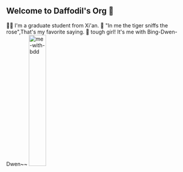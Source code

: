 ## Welcome to Daffodil's Org 👋

<!--

**Here are some ideas to get you started:**

🙋‍♀️ A short introduction - what is your organization all about?
🌈 Contribution guidelines - how can the community get involved?
👩‍💻 Useful resources - where can the community find your docs? Is there anything else the community should know?
🍿 Fun facts - what does your team eat for breakfast?
🧙 Remember, you can do mighty things with the power of [Markdown](https://docs.github.com/github/writing-on-github/getting-started-with-writing-and-formatting-on-github/basic-writing-and-formatting-syntax)
-->

🙋‍♀️ I'm a graduate student from Xi'an.
🌈 "In me the tiger sniffs the rose",That's my favorite saying.
🍿  tough girl! It's me with Bing-Dwen-Dwen~~
<img src="asset/me-with-bdd.jpg" alt="me-with-bdd" width="30%" />